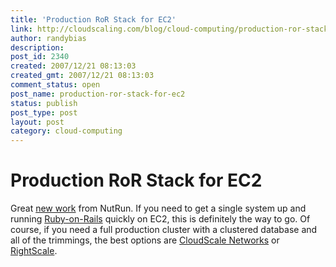 ```yaml
---
title: 'Production RoR Stack for EC2'
link: http://cloudscaling.com/blog/cloud-computing/production-ror-stack-for-ec2/
author: randybias
description: 
post_id: 2340
created: 2007/12/21 08:13:03
created_gmt: 2007/12/21 08:13:03
comment_status: open
post_name: production-ror-stack-for-ec2
status: publish
post_type: post
layout: post
category: cloud-computing
---
```


# Production RoR Stack for EC2

Great [new work](http://nutrun.com/weblog/rubyworks-production-stack-on-amazon-ec2/) from NutRun. If you need to get a single system up and running [Ruby-on-Rails](http://en.wikipedia.org/wiki/Ruby_on_Rails) quickly on EC2, this is definitely the way to go. Of course, if you need a full production cluster with a clustered database and all of the trimmings, the best options are [CloudScale Networks](http://www.cloudscale.net) or [RightScale](http://www.rightscale.com).
